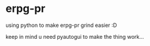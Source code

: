 # erpg-pr
using python to make erpg-pr grind easier :D

keep in mind u need pyautogui to make the thing work...
